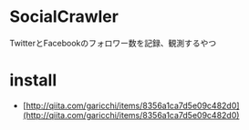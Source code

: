 # SocialCrawler
TwitterとFacebookのフォロワー数を記録、観測するやつ

# install
- [http://qiita.com/garicchi/items/8356a1ca7d5e09c482d0](http://qiita.com/garicchi/items/8356a1ca7d5e09c482d0)
